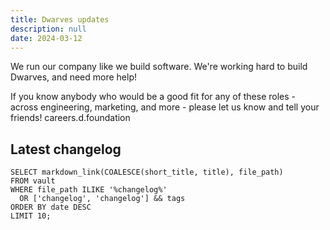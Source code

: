 ```yaml
---
title: Dwarves updates
description: null
date: 2024-03-12
---
```


We run our company like we build software.
We're working hard to build Dwarves, and need more help!

If you know anybody who would be a good fit for any of these roles - across engineering, marketing, and more - please let us know and tell your friends!
careers.d.foundation

## Latest changelog

```dsql-list
SELECT markdown_link(COALESCE(short_title, title), file_path)
FROM vault
WHERE file_path ILIKE '%changelog%'
  OR ['changelog', 'changelog'] && tags
ORDER BY date DESC
LIMIT 10;
```
